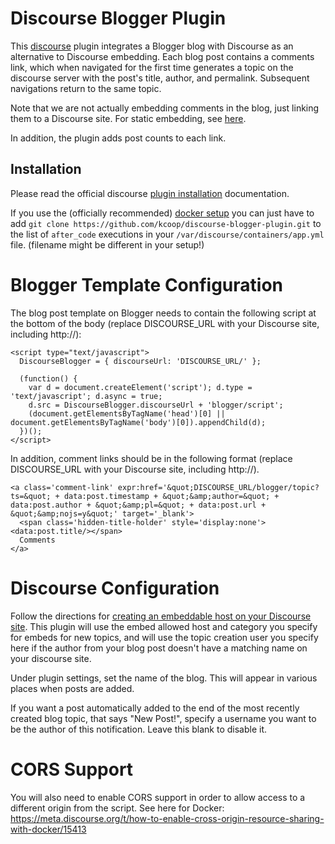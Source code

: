Discourse Blogger Plugin
========================

This [discourse](http://www.discourse.org/) plugin integrates a Blogger blog with Discourse as an alternative to Discourse
embedding. Each blog post contains a comments link, which when navigated for the first time generates a topic on the discourse
server with the post's title, author, and permalink. Subsequent navigations return to the same topic.

Note that we are not actually embedding comments in the blog, just linking them to a Discourse site. For static embedding, see [here](https://meta.discourse.org/t/embedding-discourse-comments-via-javascript/31963).

In addition, the plugin adds post counts to each link.

## Installation

Please read the official discourse [plugin installation](https://meta.discourse.org/t/install-a-plugin/19157)
documentation.

If you use the (officially recommended) [docker setup](https://github.com/discourse/discourse/blob/master/docs/INSTALL.md)
you can just have to add `git clone https://github.com/kcoop/discourse-blogger-plugin.git`
to the list of `after_code` executions in your `/var/discourse/containers/app.yml`
file. (filename might be different in your setup!)

# Blogger Template Configuration

The blog post template on Blogger needs to contain the following script at the bottom of the body (replace DISCOURSE_URL with your Discourse site, including http://):

    <script type="text/javascript">
      DiscourseBlogger = { discourseUrl: 'DISCOURSE_URL/' };

      (function() {
        var d = document.createElement('script'); d.type = 'text/javascript'; d.async = true;
        d.src = DiscourseBlogger.discourseUrl + 'blogger/script';
        (document.getElementsByTagName('head')[0] || document.getElementsByTagName('body')[0]).appendChild(d);
      })();
    </script>

In addition, comment links should be in the following format (replace DISCOURSE_URL with your Discourse site, including http://).

    <a class='comment-link' expr:href='&quot;DISCOURSE_URL/blogger/topic?ts=&quot; + data:post.timestamp + &quot;&amp;author=&quot; + data:post.author + &quot;&amp;pl=&quot; + data:post.url + &quot;&amp;nojs=y&quot;' target='_blank'>
      <span class='hidden-title-holder' style='display:none'><data:post.title/></span>
      Comments
    </a>

# Discourse Configuration

Follow the directions for [creating an embeddable host on your Discourse site](https://meta.discourse.org/t/embedding-discourse-comments-via-javascript/31963).
This plugin will use the embed allowed host and category you specify for embeds for new topics, and will use the topic creation user you specify here if the author
from your blog post doesn't have a matching name on your discourse site.

Under plugin settings, set the name of the blog. This will appear in various places when posts are added.

If you want a post automatically added to the end of the most recently created blog topic, that says "New Post!", specify a username you want
to be the author of this notification. Leave this blank to disable it.

#  CORS Support

You will also need to enable CORS support in order to allow access to a different origin from the script. See here for Docker:
https://meta.discourse.org/t/how-to-enable-cross-origin-resource-sharing-with-docker/15413




